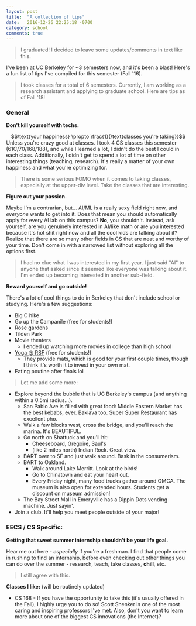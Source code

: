 ```yaml
---
layout: post
title:  "A collection of tips"
date:   2016-12-26 22:25:18 -0700
category: school
comments: true
---
```

> I graduated! I decided to leave some updates/comments in text like this.

I've been at UC Berkeley for ~3 semesters now, and it's been a blast! Here's a
fun list of tips I've compiled for this semester (Fall '16).

> I took classes for a total of 6 semesters. Currently, I am working as a
> research assistant and applying to graduate school. Here are tips as of Fall
> '18!

### General

**Don't kill yourself with techs.**
<div align="center">
$$\text{your happiness} \propto \frac{1}{\text{classes you're taking}}$$
</div>
Unless you're crazy good at classes. I took 4 CS classes this semester
(61C/70/168/188), and while I learned a lot, I didn't do the best I could in
each class. Additionally, I didn't get to spend a lot of time on other
interesting things (teaching, research). It's really a matter of your own
happiness and what you're optimizing for.

> There is some serious FOMO when it comes to taking classes, especially at the
> upper-div level. Take the classes that are interesting.

**Figure out your passion.**

Maybe I'm a contrarian, but... AI/ML is a really sexy field right now, and
*everyone* wants to get into it. Does that mean you should automatically apply
for every AI lab on this campus? **No**, you shouldn't. Instead, ask yourself,
are you genuinely interested in AI/like math or are you interested because it's
hot shit right now and all the cool kids are talking about it? Realize that
there are so many other fields in CS that are neat and worthy of your time.
Don't come in with a narrowed list without exploring all the options first.

> I had no clue what I was interested in my first year. I just said "AI" to
> anyone that asked since it seemed like everyone was talking about it.
> I'm ended up becoming interested in another sub-field.

**Reward yourself and go outside!**

There's a lot of cool things to do in Berkeley that don't include school or
studying. Here's a few suggestions:

* Big C hike
* Go up the Campanile (free for students!)
* Rose gardens
* Tilden Park
* Movie theaters
    * I ended up watching more movies in college than high school <i class="em
        em-sweat_smile"></i>
* [Yoga @ RSF](https://recsports.berkeley.edu/group-ex-schedule/) (free for
    students!)
    * They provide mats, which is good for your first couple times, though I
        think it's worth it to invest in your own mat.
* Eating poutine after finals lol

> Let me add some more:

* Explore beyond the bubble that is UC Berkeley's campus (and anything within a
    0.5mi radius...).
    * San Pablo Ave is filled with great food: Middle Eastern Market has the best kebabs, ever. Baklava too. Super Super Restaurant has excellent pho.
    * Walk a few blocks west, cross the bridge, and you'll reach the marina. It's
        BEAUTIFUL.
    * Go north on Shattuck and you'll hit:
        * Cheeseboard, Gregoire, Saul's <i class="em em-heart"></i>
        * (like 2 miles north) Indian Rock. Great view.
    * BART over to SF and just walk around. Bask in the consumerism.
    * BART to Oakland.
        * Walk around Lake Merritt. Look at the birds!
        * Go to Chinatown and eat your heart out.
        * Every Friday night, many food trucks gather around OMCA. The museum is
            also open for extended hours. Students get a discount on museum
            admission!
    * The Bay Street Mall in Emeryville has a Dippin Dots vending machine. Just sayin'.
* Join a club. It'll help you meet people outside of your major!

### EECS / CS Specific:

**Getting that sweet summer internship shouldn't be your life goal.**

Hear me out here - *especially* if you're a freshman. I find that people come in
rushing to find an internship, before even checking out other things you can do
over the summer - research, teach, take classes, **chill**, etc.

> I still agree with this.

**Classes I like:**
(will be routinely updated)

* CS 168 - If you have the opportunity to take this (it's usually offered in the
    Fall), I highly urge you to do so! Scott Shenker is one of the most caring
    and inspiring professors I've met. Also, don't you want to learn more about
    one of the biggest CS innovations (the Internet)?
